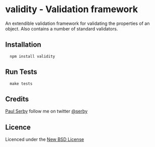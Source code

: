 # validity - Validation framework

An extendible validation framework for validating the properties of an object. Also contains a number of standard validators.

## Installation

      npm install validity

## Run Tests

      make tests

## Credits
[Paul Serby](https://github.com/serby/) follow me on twitter [@serby](http://twitter.com/serby)

## Licence
Licenced under the [New BSD License](http://opensource.org/licenses/bsd-license.php)
